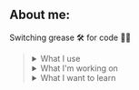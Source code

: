 ## About me:
Switching grease 🛠️ for code 👨‍💻

> <details>
>   <summary>What I use </summary>
>     <ul>
>       <li>Python, JavaScript</li>
>       <li>HTML, CSS</li>
>       <li>MySQL, PostgreSQL</li> 
>       <li>GCode, Onshape, SiemensNX</li>
>       <li>Google Cloud Platform</li>
>     </ul>
> </details>
> 
> <details>
>   <summary>What I'm working on </summary>
>     <ul>
>       <li>pygame Chess</li>
>       <li>Web Scraper and trading bot based on WallStreetBets sentiment</li>
>       <li>Translating Introduction to Statistcal Learning R 2ed to Python</li> 
>       <li>Google Associate Cloud Engineer</li>
>     </ul>
> </details>
> 
> <details>
>   <summary>What I want to learn</summary>
>     <ul>
>       <li>Unity and Game design & development</li>
>       <li>Data Modelling</li> 
>       <li>Google Associate Cloud Engineer</li>
>     </ul> 
